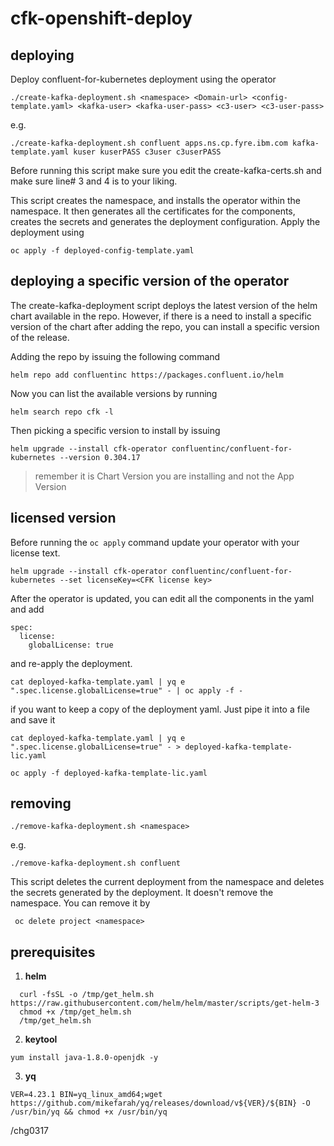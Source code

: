 # cfk-openshift-deploy

## deploying
Deploy confluent-for-kubernetes deployment using the operator

`
./create-kafka-deployment.sh <namespace> <Domain-url> <config-template.yaml> <kafka-user> <kafka-user-pass> <c3-user> <c3-user-pass>
`
 
e.g.

`
./create-kafka-deployment.sh confluent apps.ns.cp.fyre.ibm.com kafka-template.yaml kuser kuserPASS c3user c3userPASS
`

Before running this script make sure you edit the create-kafka-certs.sh and make sure line# 3 and 4 is to your liking.

This script creates the namespace, and installs the operator within the namespace. It then generates all the certificates for the components, creates the secrets and generates the deployment configuration. Apply the deployment using 

`
oc apply -f deployed-config-template.yaml
`

## deploying a specific version of the operator

The create-kafka-deployment script deploys the latest version of the helm chart available in the repo. However, if there is a need to install a specific version of the chart after adding the repo, you can install a specific version of the release.

Adding the repo by issuing the following command
```
helm repo add confluentinc https://packages.confluent.io/helm
```

Now you can list the available versions by running
```
helm search repo cfk -l
```

Then picking a specific version to install by issuing
```
helm upgrade --install cfk-operator confluentinc/confluent-for-kubernetes --version 0.304.17
```

> remember it is Chart Version you are installing and not the App Version

## licensed version
Before running the `oc apply` command update your operator with your license text.

`
helm upgrade --install cfk-operator confluentinc/confluent-for-kubernetes --set licenseKey=<CFK license key>
`

After the operator is updated, you can edit all the components in the yaml and add
```
spec:
  license:
    globalLicense: true
```
and re-apply the deployment.

```
cat deployed-kafka-template.yaml | yq e ".spec.license.globalLicense=true" - | oc apply -f -
```

if you want to keep a copy of the deployment yaml. Just pipe it into a file and save it
```
cat deployed-kafka-template.yaml | yq e ".spec.license.globalLicense=true" - > deployed-kafka-template-lic.yaml

oc apply -f deployed-kafka-template-lic.yaml
```

## removing
`
./remove-kafka-deployment.sh <namespace>
`
  
  e.g. 
  
  `
  ./remove-kafka-deployment.sh confluent
  `
  
This script deletes the current deployment from the namespace and deletes the secrets generated by the deployment. It doesn't remove the namespace. You can remove it by

` oc delete project <namespace>`
  
## prerequisites
1. **helm** 
```
  curl -fsSL -o /tmp/get_helm.sh https://raw.githubusercontent.com/helm/helm/master/scripts/get-helm-3
  chmod +x /tmp/get_helm.sh
  /tmp/get_helm.sh
```
2. **keytool**
```
yum install java-1.8.0-openjdk -y
```
3. **yq**
```
VER=4.23.1 BIN=yq_linux_amd64;wget https://github.com/mikefarah/yq/releases/download/v${VER}/${BIN} -O /usr/bin/yq && chmod +x /usr/bin/yq
```

/chg0317
